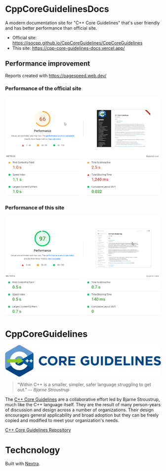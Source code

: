 # CppCoreGuidelinesDocs
A modern documentation site for "C++ Core Guidelines" that's user friendly and has better performance than official site.

- Official site: https://isocpp.github.io/CppCoreGuidelines/CppCoreGuidelines
- This site: https://cpp-core-guidelines-docs.vercel.app/

## Performance improvement

Reports created with https://pagespeed.web.dev/
### Performance of the official site
![C++ Core Guidelines performance](public/performance_cpp_core_guidelines.png)

### Performance of this site
![C++ Core Guidelines performance](public/performance_cpp_core_guidelines_docs.png)



# CppCoreGuidelines
[![C++ Core Guidelines](public/cpp_core_guidelines_logo_text.png)](http://isocpp.github.io/CppCoreGuidelines/CppCoreGuidelines)


>"Within C++ is a smaller, simpler, safer language struggling to get out."
>-- <cite>Bjarne Stroustrup</cite>

The [C++ Core Guidelines](CppCoreGuidelines.md) are a collaborative effort led by Bjarne Stroustrup, much like the C++ language itself. They are the result of many
person-years of discussion and design across a number of organizations. Their design encourages general applicability and broad adoption but
they can be freely copied and modified to meet your organization's needs.

[C++ Core Guidelines Repository](https://github.com/isocpp/CppCoreGuidelines)

# Techcnology
Built with [Nextra](https://github.com/shuding/nextra). 